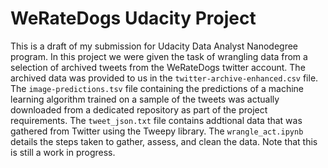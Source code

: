 # WeRateDogs Udacity Project

This is a draft of my submission for Udacity Data Analyst Nanodegree program. In
this project we were given the task of wrangling data from a selection of
archived tweets from the WeRateDogs twitter account. The archived data was
provided to us in the `twitter-archive-enhanced.csv` file. The
`image-predictions.tsv` file containing the predictions of a machine learning
algorithm trained on a sample of the tweets was actually downloaded from a
dedicated repository as part of the project requirements. The `tweet_json.txt`
file contains addtional data that was gathered from Twitter using the Tweepy
library. The `wrangle_act.ipynb` details the steps taken to gather, assess, and
clean the data. Note that this is still a work in progress.
